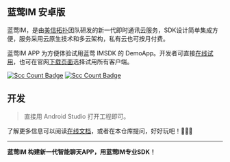 ## 蓝莺IM 安卓版

蓝莺IM，是由[美信拓扑](https://www.maximtop.com/)团队研发的新一代即时通讯云服务，SDK设计简单集成方便，服务采用云原生技术和多云架构，私有云也可按月付费。

蓝莺IM APP 为方便体验试用蓝莺 IMSDK 的 DemoApp。开发者可直接[在线试用](https://chat-h5.maximtop.com)，也可在官网[下载页面](https://www.maximtop.com/downloads/)选择试用所有客户端。

[![Scc Count Badge](https://sloc.xyz/github/maxim-top/maxim-android/?category=total&avg-wage=1)](https://github.com/maxim-top/maxim-android/) [![Scc Count Badge](https://sloc.xyz/github/maxim-top/maxim-android/?category=code&avg-wage=1)](https://github.com/maxim-top/maxim-android/)

## 开发

> 直接用 Android Studio 打开工程即可。

了解更多信息可以阅读[在线文档](https://docs.maximtop.com)，或者在本仓库提问，好好玩吧！🚀🚀🚀


-- --
**蓝莺IM 构建新一代智能聊天APP，用蓝莺IM专业SDK！**
